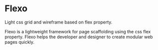 # Flexo
Light css grid and wireframe based on flex property.


<p>Flexo is a lightweight framework for page scaffolding using the css flex property. Flexo helps the developer and designer to create modular web pages quickly.</p>



